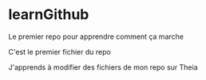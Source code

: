 # learnGithub
Le premier repo pour apprendre comment ça marche

C'est le premier fichier du repo

J'apprends à modifier des fichiers de mon repo sur Theia
